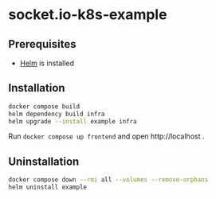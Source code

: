 # socket.io-k8s-example

## Prerequisites

- [Helm](https://helm.sh) is installed

## Installation

```bash
docker compose build
helm dependency build infra
helm upgrade --install example infra
```

Run `docker compose up frontend` and open http://localhost .

## Uninstallation

```bash
docker compose down --rmi all --volumes --remove-orphans
helm uninstall example
```
